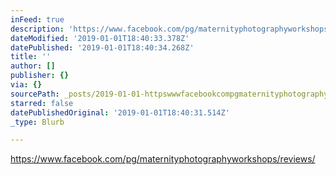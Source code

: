 ```yaml
---
inFeed: true
description: 'https://www.facebook.com/pg/maternityphotographyworkshops/reviews/'
dateModified: '2019-01-01T18:40:33.378Z'
datePublished: '2019-01-01T18:40:34.268Z'
title: ''
author: []
publisher: {}
via: {}
sourcePath: _posts/2019-01-01-httpswwwfacebookcompgmaternityphotographyworkshopsre.md
starred: false
datePublishedOriginal: '2019-01-01T18:40:31.514Z'
_type: Blurb

---
```

https://www.facebook.com/pg/maternityphotographyworkshops/reviews/